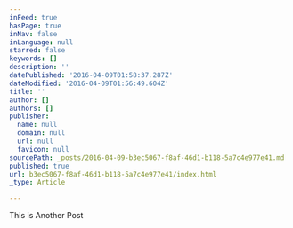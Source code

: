 ```yaml
---
inFeed: true
hasPage: true
inNav: false
inLanguage: null
starred: false
keywords: []
description: ''
datePublished: '2016-04-09T01:58:37.287Z'
dateModified: '2016-04-09T01:56:49.604Z'
title: ''
author: []
authors: []
publisher:
  name: null
  domain: null
  url: null
  favicon: null
sourcePath: _posts/2016-04-09-b3ec5067-f8af-46d1-b118-5a7c4e977e41.md
published: true
url: b3ec5067-f8af-46d1-b118-5a7c4e977e41/index.html
_type: Article

---
```

This is Another Post